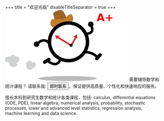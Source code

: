 +++
title = "欢迎光临"
disableTitleSeparator = true
+++
![running clock](clock.png)
需要辅导数学和统计课程？ 请联系我: <button class="button" onclick="myFunction()">即时联系</button>。保证提供高质量、个性化和快速响应的服务。

擅长本科到研究生数学和统计各类课程，包括:
calculus, differential equations (ODE, PDE), linear algebra, numerical analysis, probability, stochastic processes, lower and advanced level statistics, regression analysis, machine learning and data science.


